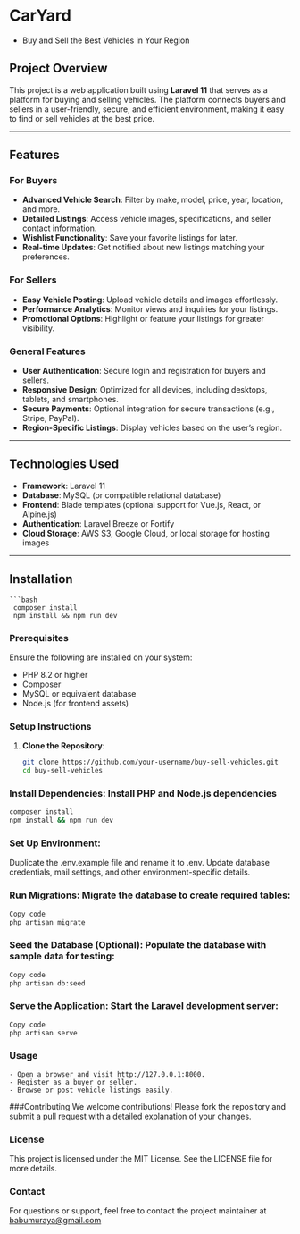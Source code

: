 #  CarYard 
  - Buy and Sell the Best Vehicles in Your Region

## Project Overview
This project is a web application built using **Laravel 11** that serves as a platform for buying and selling vehicles. The platform connects buyers and sellers in a user-friendly, secure, and efficient environment, making it easy to find or sell vehicles at the best price.

---

## Features

### For Buyers
- **Advanced Vehicle Search**: Filter by make, model, price, year, location, and more.
- **Detailed Listings**: Access vehicle images, specifications, and seller contact information.
- **Wishlist Functionality**: Save your favorite listings for later.
- **Real-time Updates**: Get notified about new listings matching your preferences.

### For Sellers
- **Easy Vehicle Posting**: Upload vehicle details and images effortlessly.
- **Performance Analytics**: Monitor views and inquiries for your listings.
- **Promotional Options**: Highlight or feature your listings for greater visibility.

### General Features
- **User Authentication**: Secure login and registration for buyers and sellers.
- **Responsive Design**: Optimized for all devices, including desktops, tablets, and smartphones.
- **Secure Payments**: Optional integration for secure transactions (e.g., Stripe, PayPal).
- **Region-Specific Listings**: Display vehicles based on the user’s region.

---

## Technologies Used
- **Framework**: Laravel 11
- **Database**: MySQL (or compatible relational database)
- **Frontend**: Blade templates (optional support for Vue.js, React, or Alpine.js)
- **Authentication**: Laravel Breeze or Fortify
- **Cloud Storage**: AWS S3, Google Cloud, or local storage for hosting images

---

## Installation
    ```bash
     composer install
     npm install && npm run dev

### Prerequisites
Ensure the following are installed on your system:
- PHP 8.2 or higher
- Composer
- MySQL or equivalent database
- Node.js (for frontend assets)

### Setup Instructions
1. **Clone the Repository**:
   ```bash
   git clone https://github.com/your-username/buy-sell-vehicles.git
   cd buy-sell-vehicles

### Install Dependencies: Install PHP and Node.js dependencies

  ```bash
composer install
npm install && npm run dev
 ``` 

### Set Up Environment:

Duplicate the .env.example file and rename it to .env.
Update database credentials, mail settings, and other environment-specific details.


### Run Migrations: Migrate the database to create required tables:

 ```bash
Copy code
php artisan migrate
 ``` 


### Seed the Database (Optional): Populate the database with sample data for testing:

 ```bash
Copy code
php artisan db:seed
 ``` 

### Serve the Application: Start the Laravel development server:

 ```bash
Copy code
php artisan serve
 ```

### Usage
    - Open a browser and visit http://127.0.0.1:8000.
    - Register as a buyer or seller.
    - Browse or post vehicle listings easily.


###Contributing
We welcome contributions! Please fork the repository and submit a pull request with a detailed explanation of your changes.


### License
This project is licensed under the MIT License. See the LICENSE file for more details.

### Contact
For questions or support, feel free to contact the project maintainer at babumuraya@gmail.com




